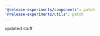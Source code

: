 ```yaml
---
'@release-experiments/components': patch
'@release-experiments/utils': patch
---
```


updated stuff
